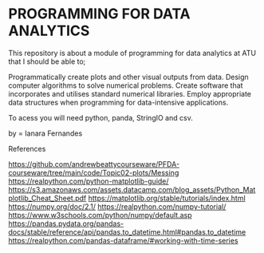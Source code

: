 # PROGRAMMING FOR DATA ANALYTICS

This repository is about a module of programming for data analytics at ATU that I should be able to;

Programmatically create plots and other visual outputs from data.
Design computer algorithms to solve numerical problems.
Create software that incorporates and utilises standard numerical libraries.
Employ appropriate data structures when programming for data-intensive applications.

To acess you will need python, panda, StringIO and csv.

by = Ianara Fernandes

References

https://github.com/andrewbeattycourseware/PFDA-courseware/tree/main/code/Topic02-plots/Messing
https://realpython.com/python-matplotlib-guide/
https://s3.amazonaws.com/assets.datacamp.com/blog_assets/Python_Matplotlib_Cheat_Sheet.pdf
https://matplotlib.org/stable/tutorials/index.html
https://numpy.org/doc/2.1/
https://realpython.com/numpy-tutorial/
https://www.w3schools.com/python/numpy/default.asp
https://pandas.pydata.org/pandas-docs/stable/reference/api/pandas.to_datetime.html#pandas.to_datetime
https://realpython.com/pandas-dataframe/#working-with-time-series
